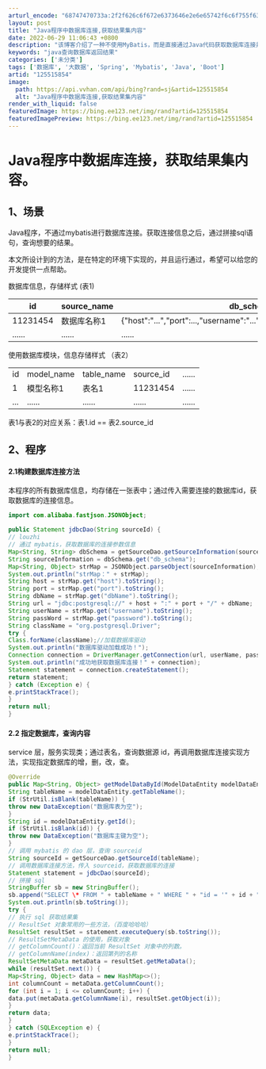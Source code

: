 ```yaml
---
arturl_encode: "68747470733a:2f2f626c6f672e6373646e2e6e65742f6c6f755f6373646e2f:61727469636c652f64657461696c732f313235353135383534"
layout: post
title: "Java程序中数据库连接,获取结果集内容"
date: 2022-06-29 11:06:43 +0800
description: "该博客介绍了一种不使用MyBatis，而是直接通过Java代码获取数据库连接并拼接SQL语句进行查询"
keywords: "java查询数据库返回结果"
categories: ['未分类']
tags: ['数据库', '大数据', 'Spring', 'Mybatis', 'Java', 'Boot']
artid: "125515854"
image:
  path: https://api.vvhan.com/api/bing?rand=sj&artid=125515854
  alt: "Java程序中数据库连接,获取结果集内容"
render_with_liquid: false
featuredImage: https://bing.ee123.net/img/rand?artid=125515854
featuredImagePreview: https://bing.ee123.net/img/rand?artid=125515854
---
```


# Java程序中数据库连接，获取结果集内容。

## 1、场景

Java程序，不通过mybatis进行数据库连接。获取连接信息之后，通过拼接sql语句，查询想要的结果。

本文所设计到的方法，是在特定的环境下实现的，并且运行通过，希望可以给您的开发提供一点帮助。

数据库信息，存储样式 (表1)

| id | source\_name | db\_schema | ...... |
| --- | --- | --- | --- |
| 11231454 | 数据库名称1 | {"host":"...","port":...,"username":"...","password":"...","dbName":"..."} | ...... |
| ...... | ...... | ...... | ...... |

使用数据库模块，信息存储样式 （表2）

|  |  |  |  |  |
| --- | --- | --- | --- | --- |
| id | model\_name | table\_name | source\_id | ...... |
| 1 | 模型名称1 | 表名1 | 11231454 | ...... |
| ... | ...... | ...... | ...... | ...... |

表1与表2的对应关系：表1.id == 表2.source\_id

## 2、程序

#### 2.1构建数据库连接方法

本程序的所有数据库信息，均存储在一张表中；通过传入需要连接的数据库id，获取数据库的连接信息。

```java
import com.alibaba.fastjson.JSONObject;

public Statement jdbcDao(String sourceId) {
// louzhi
// 通过 mybatis，获取数据库的连接参数信息
Map<String, String> dbSchema = getSourceDao.getSourceInformation(sourceId);
String sourceInformation = dbSchema.get("db_schema");
Map<String, Object> strMap = JSONObject.parseObject(sourceInformation);
System.out.println("strMap：" + strMap);
String host = strMap.get("host").toString();
String port = strMap.get("port").toString();
String dbName = strMap.get("dbName").toString();
String url = "jdbc:postgresql://" + host + ":" + port + "/" + dbName;
String userName = strMap.get("username").toString();
String passWord = strMap.get("password").toString();
String className = "org.postgresql.Driver";
try {
Class.forName(className);//加载数据库驱动
System.out.println("数据库驱动加载成功！");
Connection connection = DriverManager.getConnection(url, userName, passWord); //连接数据库
System.out.println("成功地获取数据库连接！" + connection);
Statement statement = connection.createStatement();
return statement;
} catch (Exception e) {
e.printStackTrace();
}
return null;
}
```

#### 2.2 指定数据库，查询内容

service 层，服务实现类；通过表名，查询数据源 id，再调用数据库连接实现方法，实现指定数据库的增，删，改，查。

```java
@Override
public Map<String, Object> getModelDataById(ModelDataEntity modelDataEntity) {
String tableName = modelDataEntity.getTableName();
if (StrUtil.isBlank(tableName)) {
throw new DataException("数据库表为空");
}
String id = modelDataEntity.getId();
if (StrUtil.isBlank(id)) {
throw new DataException("数据库主键为空");
}
// 调用 mybatis 的 dao 层，查询 sourceid
String sourceId = getSourceDao.getSourceId(tableName);
// 调用数据库连接方法，传入 sourceid，获取数据库的连接
Statement statement = jdbcDao(sourceId);
// 拼接 sql
StringBuffer sb = new StringBuffer();
sb.append("SELECT \* FROM " + tableName + " WHERE " + "id = '" + id + "'");
System.out.println(sb.toString());
try {
// 执行 sql 获取结果集
// ResultSet 对象常用的一些方法，（百度哈哈哈）
ResultSet resultSet = statement.executeQuery(sb.toString());
// ResultSetMetaData 的使用，获取对象
// getColumnCount()：返回当前 ResultSet 对象中的列数。
// getColumnName(index)：返回第列的名称
ResultSetMetaData metaData = resultSet.getMetaData();
while (resultSet.next()) {
Map<String, Object> data = new HashMap<>();
int columnCount = metaData.getColumnCount();
for (int i = 1; i <= columnCount; i++) {
data.put(metaData.getColumnName(i), resultSet.getObject(i));
}
return data;
}
} catch (SQLException e) {
e.printStackTrace();
}
return null;
}
```